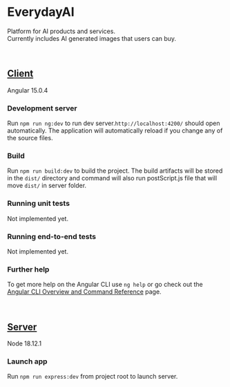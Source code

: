 # EverydayAI

Platform for AI products and services. <br>
Currently includes AI generated images that users can buy.

<br>

## <ins>Client</ins>
Angular 15.0.4

### Development server

Run `npm run ng:dev` to run dev server.`http://localhost:4200/` should open automatically. The application will automatically reload if you change any of the source files.

### Build
Run `npm run build:dev` to build the project. The build artifacts will be stored in the `dist/` directory and command will also run postScript.js file that will move `dist/` in server folder.

### Running unit tests
Not implemented yet.

### Running end-to-end tests
Not implemented yet.
<!-- Run `ng e2e` to execute the end-to-end tests via a platform of your choice. To use this command, you need to first add a package that implements end-to-end testing capabilities. -->

### Further help
To get more help on the Angular CLI use `ng help` or go check out the [Angular CLI Overview and Command Reference](https://angular.io/cli) page.

<br>

## <ins>Server</ins>
Node 18.12.1
### Launch app

Run `npm run express:dev` from project root to launch server.
